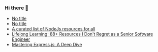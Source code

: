 ### Hi there 👋
<!-- daily.dev BOOKMARKS:START -->
- [No title](https://app.daily.dev/posts/VQKAzqnLd?utm_source=rss&utm_medium=bookmarks&utm_campaign=mBzS9yGu2kYgKY4tuhxYN)
- [No title](https://app.daily.dev/posts/7wVUjwqzg?utm_source=rss&utm_medium=bookmarks&utm_campaign=mBzS9yGu2kYgKY4tuhxYN)
- [A curated list of NodeJs resources for all](https://app.daily.dev/posts/BGBmMs93o?utm_source=rss&utm_medium=bookmarks&utm_campaign=mBzS9yGu2kYgKY4tuhxYN)
- [Lifelong Learning: 88+ Resources I Don&#39;t Regret as a Senior Software Engineer](https://app.daily.dev/posts/d7gxvHgpY?utm_source=rss&utm_medium=bookmarks&utm_campaign=mBzS9yGu2kYgKY4tuhxYN)
- [Mastering Express.js: A Deep Dive](https://app.daily.dev/posts/7eO2CbCkR?utm_source=rss&utm_medium=bookmarks&utm_campaign=mBzS9yGu2kYgKY4tuhxYN)
<!-- daily.dev BOOKMARKS:END -->
<!--
**nirmal-patel-s/nirmal-patel-s** is a ✨ _special_ ✨ repository because its `README.md` (this file) appears on your GitHub profile.

Here are some ideas to get you started:

- 🔭 I’m currently working on ...
- 🌱 I’m currently learning ...
- 👯 I’m looking to collaborate on ...
- 🤔 I’m looking for help with ...
- 💬 Ask me about ...
- 📫 How to reach me: ...
- 😄 Pronouns: ...
- ⚡ Fun fact: ...
-->

